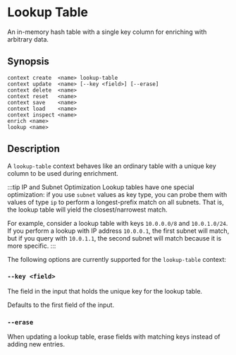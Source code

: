 # Lookup Table

An in-memory hash table with a single key column for enriching with arbitrary
data.

## Synopsis

```
context create  <name> lookup-table
context update  <name> [--key <field>] [--erase]
context delete  <name>
context reset   <name>
context save    <name>
context load    <name>
context inspect <name>
enrich <name>
lookup <name>
```

## Description

A `lookup-table` context behaves like an ordinary table with a unique key column
to be used during enrichment.

:::tip IP and Subnet Optimization
Lookup tables have one special optimization: if you use `subnet` values as key
type, you can probe them with values of type `ip` to perform a longest-prefix
match on all subnets. That is, the lookup table will yield the closest/narrowest
match.

For example, consider a lookup table with keys `10.0.0.0/8` and `10.0.1.0/24`.
If you perform a lookup with IP address `10.0.0.1`, the first subnet will match,
but if you query with `10.0.1.1`, the second subnet will match because it is
more specific.
:::

The following options are currently supported for the `lookup-table` context:

### `--key <field>`

The field in the input that holds the unique key for the lookup table.

Defaults to the first field of the input.

### `--erase`

When updating a lookup table, erase fields with matching keys instead of adding
new entries.
